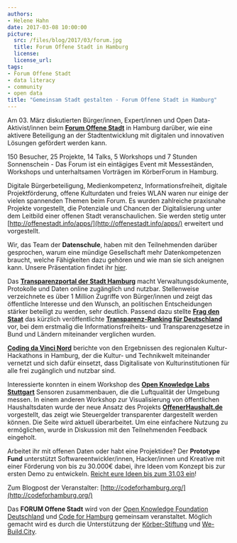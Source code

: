 ```yaml
---
authors: 
- Helene Hahn
date: 2017-03-08 10:00:00
picture:
  src: /files/blog/2017/03/forum.jpg
  title: Forum Offene Stadt in Hamburg
  license: 
  license_url: 
tags:
- Forum Offene Stadt
- data literacy
- community
- open data
title: "Gemeinsam Stadt gestalten - Forum Offene Stadt in Hamburg"
--- 
```


Am 03. März diskutierten Bürger/innen, Expert/innen und Open Data-Aktivist/innen beim **[Forum Offene Stadt](http://offenestadt.info/index.html#start)** in Hamburg darüber, wie eine aktivere Beteiligung an der Stadtentwicklung mit digitalen und innovativen Lösungen gefördert werden kann. 

150 Besucher, 25 Projekte, 14 Talks, 5 Workshops und 7 Stunden Sonnenschein - Das Forum ist ein eintägiges Event mit Messeständen, Workshops und unterhaltsamen Vorträgen im KörberForum in Hamburg. 

Digitale Bürgerbeteiligung, Medienkompetenz, Informationsfreiheit, digitale Projektförderung, offene Kulturdaten und freies WLAN waren nur einige der vielen spannenden Themen beim Forum. Es wurden zahlreiche praxisnahe Projekte vorgestellt, die Potenziale und Chancen der Digitalisierung unter dem Leitbild einer offenen Stadt veranschaulichen. Sie werden stetig
unter [http://offenestadt.info/apps/](http://offenestadt.info/apps/) erweitert
und vorgestellt.

Wir, das Team der **Datenschule**, haben mit den Teilnehmenden darüber gesprochen, warum eine mündige Gesellschaft mehr Datenkompetenzen braucht, welche Fähigkeiten dazu gehören und wie man sie sich aneignen kann. Unsere Präsentation findet ihr [hier](datenschule-forum-hamburg-03-2017.pdf).

Das **[Transparenzportal der Stadt Hamburg](http://transparenz.hamburg.de/)** macht Verwaltungsdokumente, Protokolle und Daten online zugänglich und nutzbar. Stellenweise verzeichnete es über 1 Million Zugriffe von Bürger/innen und zeigt das öffentliche Interesse und den Wunsch, an politischen Entscheidungen stärker beteiligt zu werden, sehr deutlich. Passend dazu stellte **[Frag den Staat](https://fragdenstaat.de/)** das kürzlich veröffentlichte **[Transparenz-Ranking für Deutschland](https://transparenzranking.de/)** vor, bei dem erstmalig die Informationsfreiheits- und Transparenzgesetze in Bund und Ländern miteinander verglichen wurden.

**[Coding da Vinci Nord](https://codingdavinci.de/events/)** berichte von den Ergebnissen des regionalen Kultur-Hackathons in Hamburg, der die Kultur- und Technikwelt miteinander vernetzt und sich dafür einsetzt, dass Digitalisate von Kulturinstitutionen für alle frei zugänglich und nutzbar sind.

Interessierte konnten in einem Workshop des **[Open Knowledge Labs Stuttgart](http://luftdaten.info/)** Sensoren zusammenbauen, die die Luftqualität der Umgebung messen. In einem anderen Workshop zur Visualisierung von öffentlichen Haushaltsdaten wurde der neue Ansatz des Projekts **[OffenerHaushalt.de](https://offenerhaushalt.de/)** vorgestellt, das zeigt wie Steuergelder transparenter dargestellt werden können. Die Seite wird aktuell überarbeitet. Um eine einfachere Nutzung zu ermöglichen, wurde in Diskussion mit den Teilnehmenden Feedback eingeholt.

Arbeitet ihr mit offenen Daten oder habt eine Projektidee? Der **Prototype Fund** unterstützt Softwareentwickler/innen, Hacker/innen und Kreative mit einer Förderung von bis zu 30.000€ dabei, ihre Ideen vom Konzept bis zur ersten Demo zu entwickeln. [Reicht eure Ideen bis zum 31.03 ein](https://prototypefund.de/)!

Zum Blogpost der Veranstalter: [http://codeforhamburg.org/](http://codeforhamburg.org/)

Das **FORUM Offene Stadt** wird von der [Open Knowledge Foundation Deutschland](https://okfn.de/) und [Code for Hamburg](http://codeforhamburg.org/) gemeinsam veranstaltet. Möglich gemacht wird es durch die Unterstützung der [Körber-Stiftung](https://www.koerber-stiftung.de/) und [We-Build.City](https://we-build.city/).
